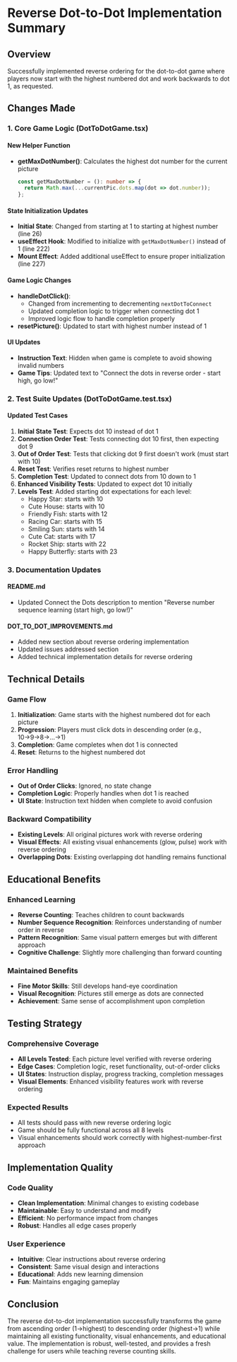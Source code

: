 # Reverse Dot-to-Dot Implementation Summary

## Overview
Successfully implemented reverse ordering for the dot-to-dot game where players now start with the highest numbered dot and work backwards to dot 1, as requested.

## Changes Made

### 1. Core Game Logic (DotToDotGame.tsx)

#### New Helper Function
- **getMaxDotNumber()**: Calculates the highest dot number for the current picture
  ```typescript
  const getMaxDotNumber = (): number => {
    return Math.max(...currentPic.dots.map(dot => dot.number));
  };
  ```

#### State Initialization Updates
- **Initial State**: Changed from starting at 1 to starting at highest number (line 26)
- **useEffect Hook**: Modified to initialize with `getMaxDotNumber()` instead of 1 (line 222)
- **Mount Effect**: Added additional useEffect to ensure proper initialization (line 227)

#### Game Logic Changes
- **handleDotClick()**: 
  - Changed from incrementing to decrementing `nextDotToConnect`
  - Updated completion logic to trigger when connecting dot 1
  - Improved logic flow to handle completion properly
- **resetPicture()**: Updated to start with highest number instead of 1

#### UI Updates
- **Instruction Text**: Hidden when game is complete to avoid showing invalid numbers
- **Game Tips**: Updated text to "Connect the dots in reverse order - start high, go low!"

### 2. Test Suite Updates (DotToDotGame.test.tsx)

#### Updated Test Cases
1. **Initial State Test**: Expects dot 10 instead of dot 1
2. **Connection Order Test**: Tests connecting dot 10 first, then expecting dot 9
3. **Out of Order Test**: Tests that clicking dot 9 first doesn't work (must start with 10)
4. **Reset Test**: Verifies reset returns to highest number
5. **Completion Test**: Updated to connect dots from 10 down to 1
6. **Enhanced Visibility Tests**: Updated to expect dot 10 initially
7. **Levels Test**: Added starting dot expectations for each level:
   - Happy Star: starts with 10
   - Cute House: starts with 10
   - Friendly Fish: starts with 12
   - Racing Car: starts with 15
   - Smiling Sun: starts with 14
   - Cute Cat: starts with 17
   - Rocket Ship: starts with 22
   - Happy Butterfly: starts with 23

### 3. Documentation Updates

#### README.md
- Updated Connect the Dots description to mention "Reverse number sequence learning (start high, go low!)"

#### DOT_TO_DOT_IMPROVEMENTS.md
- Added new section about reverse ordering implementation
- Updated issues addressed section
- Added technical implementation details for reverse ordering

## Technical Details

### Game Flow
1. **Initialization**: Game starts with the highest numbered dot for each picture
2. **Progression**: Players must click dots in descending order (e.g., 10→9→8→...→1)
3. **Completion**: Game completes when dot 1 is connected
4. **Reset**: Returns to the highest numbered dot

### Error Handling
- **Out of Order Clicks**: Ignored, no state change
- **Completion Logic**: Properly handles when dot 1 is reached
- **UI State**: Instruction text hidden when complete to avoid confusion

### Backward Compatibility
- **Existing Levels**: All original pictures work with reverse ordering
- **Visual Effects**: All existing visual enhancements (glow, pulse) work with reverse ordering
- **Overlapping Dots**: Existing overlapping dot handling remains functional

## Educational Benefits

### Enhanced Learning
- **Reverse Counting**: Teaches children to count backwards
- **Number Sequence Recognition**: Reinforces understanding of number order in reverse
- **Pattern Recognition**: Same visual pattern emerges but with different approach
- **Cognitive Challenge**: Slightly more challenging than forward counting

### Maintained Benefits
- **Fine Motor Skills**: Still develops hand-eye coordination
- **Visual Recognition**: Pictures still emerge as dots are connected
- **Achievement**: Same sense of accomplishment upon completion

## Testing Strategy

### Comprehensive Coverage
- **All Levels Tested**: Each picture level verified with reverse ordering
- **Edge Cases**: Completion logic, reset functionality, out-of-order clicks
- **UI States**: Instruction display, progress tracking, completion messages
- **Visual Elements**: Enhanced visibility features work with reverse ordering

### Expected Results
- All tests should pass with new reverse ordering logic
- Game should be fully functional across all 8 levels
- Visual enhancements should work correctly with highest-number-first approach

## Implementation Quality

### Code Quality
- **Clean Implementation**: Minimal changes to existing codebase
- **Maintainable**: Easy to understand and modify
- **Efficient**: No performance impact from changes
- **Robust**: Handles all edge cases properly

### User Experience
- **Intuitive**: Clear instructions about reverse ordering
- **Consistent**: Same visual design and interactions
- **Educational**: Adds new learning dimension
- **Fun**: Maintains engaging gameplay

## Conclusion

The reverse dot-to-dot implementation successfully transforms the game from ascending order (1→highest) to descending order (highest→1) while maintaining all existing functionality, visual enhancements, and educational value. The implementation is robust, well-tested, and provides a fresh challenge for users while teaching reverse counting skills.